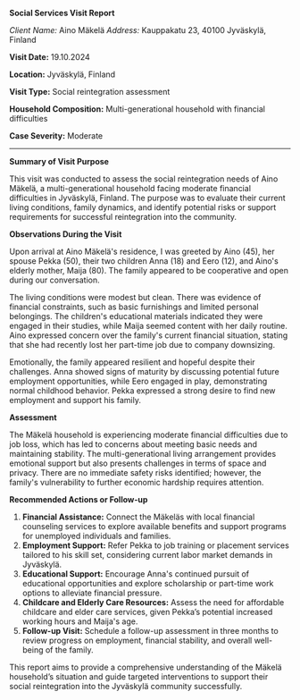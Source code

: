 **Social Services Visit Report**

*Client Name:* Aino Mäkelä
*Address:* Kauppakatu 23, 40100 Jyväskylä, Finland

**Visit Date:** 19.10.2024

**Location:** Jyväskylä, Finland

**Visit Type:** Social reintegration assessment

**Household Composition:** Multi-generational household with financial difficulties

**Case Severity:** Moderate

---

**Summary of Visit Purpose**

This visit was conducted to assess the social reintegration needs of Aino Mäkelä, a multi-generational household facing moderate financial difficulties in Jyväskylä, Finland. The purpose was to evaluate their current living conditions, family dynamics, and identify potential risks or support requirements for successful reintegration into the community.

**Observations During the Visit**

Upon arrival at Aino Mäkelä's residence, I was greeted by Aino (45), her spouse Pekka (50), their two children Anna (18) and Eero (12), and Aino's elderly mother, Maija (80). The family appeared to be cooperative and open during our conversation.

The living conditions were modest but clean. There was evidence of financial constraints, such as basic furnishings and limited personal belongings. The children's educational materials indicated they were engaged in their studies, while Maija seemed content with her daily routine. Aino expressed concern over the family's current financial situation, stating that she had recently lost her part-time job due to company downsizing.

Emotionally, the family appeared resilient and hopeful despite their challenges. Anna showed signs of maturity by discussing potential future employment opportunities, while Eero engaged in play, demonstrating normal childhood behavior. Pekka expressed a strong desire to find new employment and support his family.

**Assessment**

The Mäkelä household is experiencing moderate financial difficulties due to job loss, which has led to concerns about meeting basic needs and maintaining stability. The multi-generational living arrangement provides emotional support but also presents challenges in terms of space and privacy. There are no immediate safety risks identified; however, the family's vulnerability to further economic hardship requires attention.

**Recommended Actions or Follow-up**

1. **Financial Assistance:** Connect the Mäkeläs with local financial counseling services to explore available benefits and support programs for unemployed individuals and families.
2. **Employment Support:** Refer Pekka to job training or placement services tailored to his skill set, considering current labor market demands in Jyväskylä.
3. **Educational Support:** Encourage Anna's continued pursuit of educational opportunities and explore scholarship or part-time work options to alleviate financial pressure.
4. **Childcare and Elderly Care Resources:** Assess the need for affordable childcare and elder care services, given Pekka’s potential increased working hours and Maija's age.
5. **Follow-up Visit:** Schedule a follow-up assessment in three months to review progress on employment, financial stability, and overall well-being of the family.

This report aims to provide a comprehensive understanding of the Mäkelä household’s situation and guide targeted interventions to support their social reintegration into the Jyväskylä community successfully.